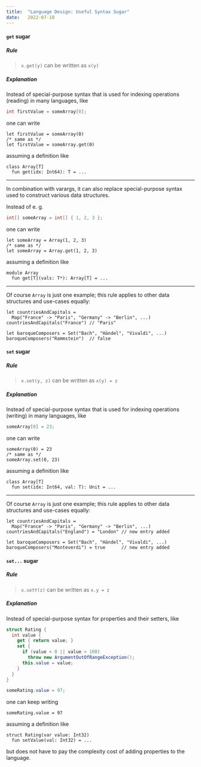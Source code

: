 ```yaml
---
title:  "Language Design: Useful Syntax Sugar"
date:   2022-07-10
---
```


#### `get` sugar

##### Rule

> `x.get(y)` can be written as `x(y)`

##### Explanation

Instead of special-purpose syntax that is used for indexing operations (reading) in many languages, like

```java
int firstValue = someArray[0];
```

one can write

```
let firstValue = someArray(0)
/* same as */
let firstValue = someArray.get(0)
```

assuming a definition like

```
class Array[T]
  fun get(idx: Int64): T = ...
```

---

In combination with varargs, it can also replace special-purpose syntax used to construct various data structures.

Instead of e. g.

```java
int[] someArray = int[] { 1, 2, 3 };
```

one can write

```
let someArray = Array(1, 2, 3)
/* same as */
let someArray = Array.get(1, 2, 3)
```

assuming a definition like

```
module Array
  fun get[T](vals: T*): Array[T] = ...
```

----

Of course `Array` is just one example; this rule applies to other data structures and use-cases equally:

```
let countriesAndCapitals =
  Map("France" -> "Paris", "Germany" -> "Berlin", ...)
countriesAndCapitals("France") // "Paris"

let baroqueComposers = Set("Bach", "Händel", "Vivaldi", ...)
baroqueComposers("Rammstein")  // false 
```

#### `set` sugar

##### Rule

> `x.set(y, z)` can be written as `x(y) = z`

##### Explanation

Instead of special-purpose syntax that is used for indexing operations (writing) in many languages, like

```java
someArray[0] = 23;
```

one can write

```
someArray(0) = 23
/* same as */
someArray.set(0, 23)
```

assuming a definition like

```
class Array[T]
  fun set(idx: Int64, val: T): Unit = ...
```

----

Of course `Array` is just one example; this rule applies to other data structures and use-cases equally:

```
let countriesAndCapitals =
  Map("France" -> "Paris", "Germany" -> "Berlin", ...)
countriesAndCapitals("England") = "London" // new entry added

let baroqueComposers = Set("Bach", "Händel", "Vivaldi", ...)
baroqueComposers("Monteverdi") = true      // new entry added
```

#### `set...` sugar

##### Rule

> `x.setY(z)` can be written as `x.y = z`

##### Explanation

Instead of special-purpose syntax for properties and their setters, like

```c#
struct Rating {
  int value {
    get { return value; }
    set {
      if (value < 0 || value > 100)
        throw new ArgumentOutOfRangeException();
      this.value = value;
    }
  }
}

someRating.value = 97;
```

one can keep writing

```
someRating.value = 97
```

assuming a definition like

```
struct Rating(var value: Int32)
  fun setValue(val: Int32) = ...
```

but does not have to pay the complexity cost of adding properties to the language.
